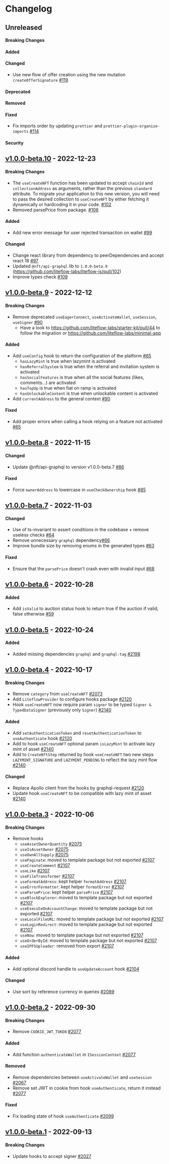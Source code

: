 # Changelog

## Unreleased

#### Breaking Changes

#### Added

#### Changed

- Use new flow of offer creation using the new mutation `createOfferSignature` [#119](https://github.com/liteflow-labs/liteflow-js/pull/119)

#### Deprecated

#### Removed

#### Fixed

- Fix imports order by updating `prettier` and `prettier-plugin-organize-imports` [#114](https://github.com/liteflow-labs/liteflow-js/pull/114)

#### Security

## [v1.0.0-beta.10](https://github.com/liteflow-labs/libraries/releases/tag/v1.0.0-beta.10) - 2022-12-23

#### Breaking Changes

- The `useCreateNFT` function has been updated to accept `chainId` and `collectionAddress` as arguments, rather than the previous `standard` attribute. To migrate your application to this new version, you will need to pass the desired collection to `useCreateNFT` by either fetching it dynamically or hardcoding it in your code. [#102](https://github.com/liteflow-labs/liteflow-js/pull/102)
- Removed parsePrice from package. [#106](https://github.com/liteflow-labs/liteflow-js/pull/106)

#### Added

- Add new error message for user rejected transaction on wallet [#99](https://github.com/liteflow-labs/liteflow-js/pull/99)

#### Changed

- Change react library from dependency to peerDependencies and accept react 18 [#97](https://github.com/liteflow-labs/liteflow-js/pull/97)
- Updated `@nft/api-graphql` lib to `1.0.0-beta.9` (https://github.com/liteflow-labs/liteflow-js/pull/102)
- Improve types check [#109](https://github.com/liteflow-labs/liteflow-js/pull/109)

## [v1.0.0-beta.9](https://github.com/liteflow-labs/libraries/releases/tag/v1.0.0-beta.9) - 2022-12-12

#### Breaking Changes

- Remove deprecated `useEagerConnect`, `useActivateWallet`, `useSession`, `useSigner` [#90](https://github.com/liteflow-labs/liteflow-js/pull/90)
  - Have a look to https://github.com/liteflow-labs/starter-kit/pull/44 to follow the migration or https://github.com/liteflow-labs/minimal-app

#### Added

- Add `useConfig` hook to return the configuration of the platform [#65](https://github.com/liteflow-labs/libraries/pull/65)
  - `hasLazyMint` is true when lazymint is activated
  - `hasReferralSystem` is true when the referral and invitation system is activated
  - `hasSocialFeatures` is true when all the social features (likes, comments...) are activated
  - `hasTopUp` is true when fiat on ramp is activated
  - `hasUnlockableContent` is true when unlockable content is activated
- Add `currentAddress` to the general context [#90](https://github.com/liteflow-labs/liteflow-js/pull/90)

#### Fixed

- Add proper errors when calling a hook relying on a feature not activated [#65](https://github.com/liteflow-labs/libraries/pull/65)

## [v1.0.0-beta.8](https://github.com/liteflow-labs/libraries/releases/tag/v1.0.0-beta.8) - 2022-11-15

#### Changed

- Update @nft/api-graphql to version v1.0.0-beta.7 [#86](https://github.com/liteflow-labs/liteflow-js/pull/86)

#### Fixed

- Force `ownerAddress` to lowercase in `useCheckOwnership` hook [#85](https://github.com/liteflow-labs/liteflow-js/pull/85)

## [v1.0.0-beta.7](https://github.com/liteflow-labs/libraries/releases/tag/v1.0.0-beta.7) - 2022-11-03

#### Changed

- Use of ts-invariant to assert conditions in the codebase + remove useless checks [#64](https://github.com/liteflow-labs/libraries/pull/64)
- Remove unnecessary `graphql` dependency[#66](https://github.com/liteflow-labs/libraries/pull/66)
- Improve bundle size by removing enums in the generated types [#63](https://github.com/liteflow-labs/libraries/pull/63)

#### Fixed

- Ensure that the `parsePrice` doesn't crash even with invalid input [#68](https://github.com/liteflow-labs/libraries/pull/68)

## [v1.0.0-beta.6](https://github.com/liteflow-labs/libraries/releases/tag/v1.0.0-beta.6) - 2022-10-28

#### Added

- Add `isValid` to auction status hook to return true if the auction if valid, false otherwise [#59](https://github.com/liteflow-labs/libraries/pull/59)

## [v1.0.0-beta.5](https://github.com/liteflow-labs/nft/releases/tag/v1.0.0-beta.5) - 2022-10-24

#### Added

- Added missing dependencies `graphql` and `graphql-tag` [#2198](https://github.com/liteflow-labs/nft/pull/2198)

## [v1.0.0-beta.4](https://github.com/liteflow-labs/nft/releases/tag/v1.0.0-beta.4) - 2022-10-17

#### Breaking Changes

- Remove `category` from `useCreateNFT` [#2073](https://github.com/liteflow-labs/nft/pull/2073)
- Add `LiteflowProvider` to configure hooks package [#2120](https://github.com/liteflow-labs/nft/pull/2120)
- Hook `useCreateNFT` now require param `signer` to be typed `Signer & TypedDataSigner` (previously only `Signer`) [#2140](https://github.com/liteflow-labs/nft/pull/2140)

#### Added

- Add `setAuthenticationToken` and `resetAuthenticationToken` to `useAuthenticate` hook [#2120](https://github.com/liteflow-labs/nft/pull/2120)
- Add to hook `useCreateNFT` optional param `isLazyMint` to activate lazy mint of asset [#2140](https://github.com/liteflow-labs/nft/pull/2140)
- Add to `CreateNftStep` returned by hook `useCreateNFT` two new steps `LAZYMINT_SIGNATURE` and `LAZYMINT_PENDING` to reflect the lazy mint flow [#2140](https://github.com/liteflow-labs/nft/pull/2140)

#### Changed

- Replace Apollo client from the hooks by graphql-request [#2120](https://github.com/liteflow-labs/nft/pull/2120)
- Update hook `useCreateNFT` to be compatible with lazy mint of asset [#2140](https://github.com/liteflow-labs/nft/pull/2140)

## [v1.0.0-beta.3](https://github.com/liteflow-labs/nft/releases/tag/v1.0.0-beta.3) - 2022-10-06

#### Breaking Changes

- Remove hooks
  - `useAssetOwnerQuantity` [#2075](https://github.com/liteflow-labs/nft/pull/2075)
  - `useIsAssetOwner` [#2075](https://github.com/liteflow-labs/nft/pull/2075)
  - `useOwnAllSupply` [#2075](https://github.com/liteflow-labs/nft/pull/2075)
  - `usePaginate`: moved to template package but not exported [#2107](https://github.com/liteflow-labs/nft/pull/2107)
  - `useCreateComment` [#2107](https://github.com/liteflow-labs/nft/pull/2107)
  - `useLike` [#2107](https://github.com/liteflow-labs/nft/pull/2107)
  - `useFileTransformer` [#2107](https://github.com/liteflow-labs/nft/pull/2107)
  - `useFormatAddress`: kept helper `formatAddress` [#2107](https://github.com/liteflow-labs/nft/pull/2107)
  - `useErrorFormatter`: kept helper `formatError` [#2107](https://github.com/liteflow-labs/nft/pull/2107)
  - `useParsePrice`: kept helper `parsePrice` [#2107](https://github.com/liteflow-labs/nft/pull/2107)
  - `useBlockExplorer`: moved to template package but not exported [#2107](https://github.com/liteflow-labs/nft/pull/2107)
  - `useExecuteOnAccountChange`: moved to template package but not exported [#2107](https://github.com/liteflow-labs/nft/pull/2107)
  - `useLocalFileURL`: moved to template package but not exported [#2107](https://github.com/liteflow-labs/nft/pull/2107)
  - `useLoginRedirect`: moved to template package but not exported [#2107](https://github.com/liteflow-labs/nft/pull/2107)
  - `useNow`: moved to template package but not exported [#2107](https://github.com/liteflow-labs/nft/pull/2107)
  - `useOrderById`: moved to template package but not exported [#2107](https://github.com/liteflow-labs/nft/pull/2107)
  - `useIPFSUploader`: removed from export [#2107](https://github.com/liteflow-labs/nft/pull/2107)

#### Added

- Add optional discord handle to `useUpdateAccount` hook [#2104](https://github.com/liteflow-labs/nft/pull/2104)

#### Changed

- Use sort by reference currency in queries [#2089](https://github.com/liteflow-labs/nft/pull/2089)

## [v1.0.0-beta.2](https://github.com/liteflow-labs/nft/releases/tag/v1.0.0-beta.2) - 2022-09-30

#### Breaking Changes

- Remove `COOKIE_JWT_TOKEN` [#2077](https://github.com/liteflow-labs/nft/pull/2077)

#### Added

- Add function `authenticateWallet` in `ISessionContext` [#2077](https://github.com/liteflow-labs/nft/pull/2077)

#### Removed

- Remove dependencies between `useActivateWallet` and `useSession` [#2067](https://github.com/liteflow-labs/nft/pull/2067)
- Remove set JWT in cookie from hook `useAuthenticate`, return it instead [#2077](https://github.com/liteflow-labs/nft/pull/2077)

#### Fixed

- Fix loading state of hook `useAuthenticate` [#2099](https://github.com/liteflow-labs/nft/pull/2099)

## [v1.0.0-beta.1](https://github.com/liteflow-labs/nft/releases/tag/v1.0.0-beta.1) - 2022-09-13

#### Breaking Changes

- Update hooks to accept signer [#2027](https://github.com/liteflow-labs/nft/pull/2027)
